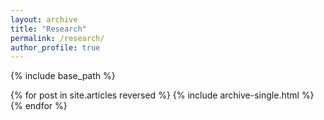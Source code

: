 ```yaml
---
layout: archive
title: "Research"
permalink: /research/
author_profile: true
---
```


{% include base_path %}


{% for post in site.articles reversed %}
  {% include archive-single.html %}
{% endfor %}